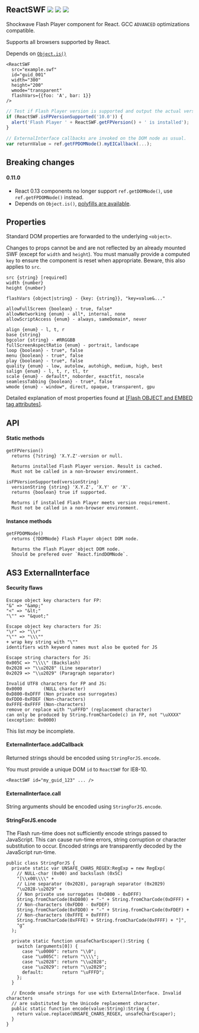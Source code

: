 ## ReactSWF ![](https://img.shields.io/github/release/syranide/react-swf.svg) ![](https://img.shields.io/badge/npm-react--swf-blue.svg) ![](https://img.shields.io/badge/bower-react--swf-blue.svg)

Shockwave Flash Player component for React. GCC `ADVANCED` optimizations compatible.

Supports all browsers supported by React.

Depends on [`Object.is()`](https://developer.mozilla.org/en-US/docs/Web/JavaScript/Reference/Global_Objects/Object/is)

```
<ReactSWF
  src="example.swf"
  id="guid_001"
  width="300"
  height="200"
  wmode="transparent"
  flashVars={{foo: 'A', bar: 1}}
/>
```
```js
// Test if Flash Player version is supported and output the actual version.
if (ReactSWF.isFPVersionSupported('10.0')) {
  alert('Flash Player ' + ReactSWF.getFPVersion() + ' is installed');
}
```
```js
// ExternalInterface callbacks are invoked on the DOM node as usual.
var returnValue = ref.getFPDOMNode().myEICallback(...);
```

## Breaking changes

#### 0.11.0

* React 0.13 components no longer support `ref.getDOMNode()`, use `ref.getFPDOMNode()` instead.
* Depends on `Object.is()`, [polyfills are available](https://developer.mozilla.org/en-US/docs/Web/JavaScript/Reference/Global_Objects/Object/is).

## Properties

Standard DOM properties are forwarded to the underlying `<object>`.

Changes to props cannot be and are not reflected by an already mounted SWF (except for `width` and `height`). You must manually provide a computed `key` to ensure the component is reset when appropriate. Beware, this also applies to `src`.

```
src {string} [required]
width {number}
height {number}
```
```
flashVars {object|string} - {key: {string}}, "key=value&..."
```
```
allowFullScreen {boolean} - true, false*
allowNetworking {enum} - all*, internal, none
allowScriptAccess {enum} - always, sameDomain*, never
```
```
align {enum} - l, t, r
base {string}
bgcolor {string} - #RRGGBB
fullScreenAspectRatio {enum} - portrait, landscape
loop {boolean} - true*, false
menu {boolean} - true*, false
play {boolean} - true*, false
quality {enum} - low, autolow, autohigh, medium, high, best
salign {enum} - l, t, r, tl, tr
scale {enum} - default*, noborder, exactfit, noscale
seamlessTabbing {boolean} - true*, false
wmode {enum} - window*, direct, opaque, transparent, gpu
```

Detailed explanation of most properties found at [[Flash OBJECT and EMBED tag attributes]](http://helpx.adobe.com/flash/kb/flash-object-embed-tag-attributes.html).

## API

#### Static methods

```
getFPVersion()
  returns {?string} 'X.Y.Z'-version or null.

  Returns installed Flash Player version. Result is cached.
  Must not be called in a non-browser environment.
```
```
isFPVersionSupported(versionString)
  versionString {string} 'X.Y.Z', 'X.Y' or 'X'.
  returns {boolean} true if supported.

  Returns if installed Flash Player meets version requirement.
  Must not be called in a non-browser environment.
```

#### Instance methods

```
getFPDOMNode()
  returns {?DOMNode} Flash Player object DOM node.

  Returns the Flash Player object DOM node.
  Should be prefered over `React.findDOMNode`.
```

## AS3 ExternalInterface

#### Security flaws
```
Escape object key characters for FP:
"&" => "&amp;"
"<" => "&lt;"
"\"" => "&quot;"

Escape object key characters for JS:
"\r" => "\\r"
"\"" => "\\\""
+ wrap key string with "\""
identifiers with keyword names must also be quoted for JS

Escape string characters for JS:
0x005C => "\\\\" (Backslash)
0x2028 => "\\u2028" (Line separator)
0x2029 => "\\u2029" (Paragraph separator)

Invalid UTF8 characters for FP and JS:
0x0000        (NULL character)
0xD800-0xDFFF (Non private use surrogates)
0xFDD0-0xFDEF (Non-characters)
0xFFFE-0xFFFF (Non-characters)
remove or replace with "\uFFFD" (replacement character)
can only be produced by String.fromCharCode(c) in FP, not "\uXXXX" (exception: 0x0000)
```

This list *may* be incomplete.

#### ExternalInterface.addCallback

Returned strings should be encoded using `StringForJS.encode`.

You must provide a unique DOM `id` to `ReactSWF` for IE8-10.

```
<ReactSWF id="my_guid_123" ... />
```

#### ExternalInterface.call

String arguments should be encoded using `StringForJS.encode`.

#### StringForJS.encode

The Flash run-time does not sufficiently encode strings passed to JavaScript. This can cause run-time errors, string corruption or character substitution to occur. Encoded strings are transparently decoded by the JavaScript run-time.

```as3
public class StringForJS {
  private static var UNSAFE_CHARS_REGEX:RegExp = new RegExp(
    // NULL-char (0x00) and backslash (0x5C)
    "[\\x00\\\\" +
    // Line separator (0x2028), paragraph separator (0x2029)
    "\u2028-\u2029" +
    // Non private use surrogates (0xD800 - 0xDFFF)
    String.fromCharCode(0xD800) + "-" + String.fromCharCode(0xDFFF) +
    // Non-characters (0xFDD0 - 0xFDEF)
    String.fromCharCode(0xFDD0) + "-" + String.fromCharCode(0xFDEF) +
    // Non-characters (0xFFFE + 0xFFFF)
    String.fromCharCode(0xFFFE) + String.fromCharCode(0xFFFF) + "]",
    "g"
  );

  private static function unsafeCharEscaper():String {
    switch (arguments[0]) {
      case "\u0000": return "\\0";
      case "\u005C": return "\\\\";
      case "\u2028": return "\\u2028";
      case "\u2029": return "\\u2029";
      default:       return "\uFFFD";
    };
  }

  // Encode unsafe strings for use with ExternalInterface. Invalid characters
  // are substituted by the Unicode replacement character.
  public static function encode(value:String):String {
    return value.replace(UNSAFE_CHARS_REGEX, unsafeCharEscaper);
  }
}
```
